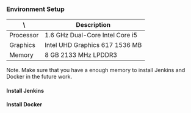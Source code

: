### Environment Setup

| \ | Description |
| --- | --- |
| Processor | 1.6 GHz Dual-Core Intel Core i5 |
| Graphics | Intel UHD Graphics 617 1536 MB |
| Memory | 8 GB 2133 MHz LPDDR3 |

Note. Make sure that you have a enough memory to install Jenkins and Docker in the future work.


#### Install Jenkins


#### Install Docker
